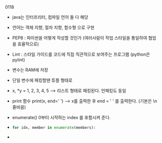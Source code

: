 0118

- java는 인터프리터, 컴파일 언어 둘 다 해당

- 언어는 객체 지향, 절차 지향, 함수형 으로 구현 

- PEP8 : 파이썬을 어떻게 작성할 것인가 (여러사람이 작업 스타일을 통일하여 협업을 효율적으로)

- Lint : 스타일 가이드를 코드에 직접 직관적으로 보여주는 프로그램 (python은 pylint)

- 변수는 RAM에 저장

- 단일 변수에 패킹할땐 튜플 형태로

- x, *y = 1, 2, 3, 4, 5 --> 리스트 형태로 패킹된다. 언패킹도 동일

- print 함수 print(x, end=' ') --> x를 출력한 후 end = ' ' 를 출력한다. (기본은 \n 줄바꿈)

- enumerate() 0부터 시작하는 index 를 포함시켜 준다.

- ```python
  for idx, member in enumerate(members):
  ```

- 

